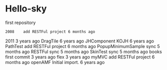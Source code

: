 Hello-sky
=========

first repository

	2008	add RESTFul project	6 months ago
2011		3 years ago
DragTile		6 years ago
JHComponent	KOJH	6 years ago
PathTest	add RESTFul project	6 months ago
PopupMinimumSample	sync	5 months ago
RESTFul	sync	5 months ago
SkinTest	sync	5 months ago
books	first commit	3 years ago
flex		3 years ago
myMVC	add RESTFul project	6 months ago
openAMF	Initial import.	6 years ago
